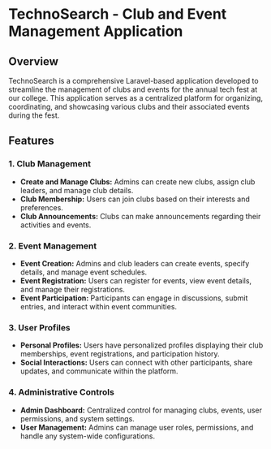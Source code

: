 # TechnoSearch - Club and Event Management Application

## Overview

TechnoSearch is a comprehensive Laravel-based application developed to streamline the management of clubs and events for the annual tech fest at our college. This application serves as a centralized platform for organizing, coordinating, and showcasing various clubs and their associated events during the fest.

## Features

### 1. Club Management

- **Create and Manage Clubs:** Admins can create new clubs, assign club leaders, and manage club details.
- **Club Membership:** Users can join clubs based on their interests and preferences.
- **Club Announcements:** Clubs can make announcements regarding their activities and events.

### 2. Event Management

- **Event Creation:** Admins and club leaders can create events, specify details, and manage event schedules.
- **Event Registration:** Users can register for events, view event details, and manage their registrations.
- **Event Participation:** Participants can engage in discussions, submit entries, and interact within event communities.

### 3. User Profiles

- **Personal Profiles:** Users have personalized profiles displaying their club memberships, event registrations, and participation history.
- **Social Interactions:** Users can connect with other participants, share updates, and communicate within the platform.

### 4. Administrative Controls

- **Admin Dashboard:** Centralized control for managing clubs, events, user permissions, and system settings.
- **User Management:** Admins can manage user roles, permissions, and handle any system-wide configurations.

